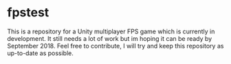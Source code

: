 # fpstest
This is a repository for a Unity multiplayer FPS game which is currently in development. It still needs a lot of work but im hoping it can be ready by September 2018. Feel free to contribute, I will try and keep this repository as up-to-date as possible.

